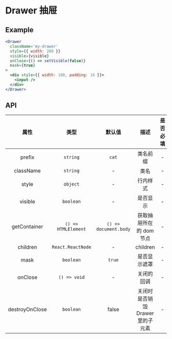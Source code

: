 # Drawer 抽屉

## Example

```jsx
<Drawer
  className='my-drawer'
  style={{ width: 200 }}
  visible={visible}
  onClose={() => setVisible(false)}
  mask={true}
>
  <div style={{ width: 100, padding: 16 }}>
    <input />
  </div>
</Drawer>
```

## API

|      属性      |        类型         |        默认值         |               描述               | 是否必填 |
| :------------: | :-----------------: | :-------------------: | :------------------------------: | :------: |
|     prefix     |      `string`       |         `cat`         |             类名前缀             |    -     |
|   className    |      `string`       |           -           |               类名               |    -     |
|     style      |      `object`       |           -           |             行内样式             |    -     |
|    visible     |      `boolean`      |           -           |             是否显示             |    -     |
|  getContainer  | `() => HTMLElement` | `() => document.body` |     获取抽屉所在的 dom 节点      |    -     |
|    children    |  `React.ReactNode`  |           -           |             children             |    -     |
|      mask      |      `boolean`      |        `true`         |           是否显示遮罩           |    -     |
|    onClose     |    `() => void`     |           -           |            关闭的回调            |    -     |
| destroyOnClose |      `boolean`      |         false         | 关闭时是否销毁 Drawer 里的子元素 |    -     |
